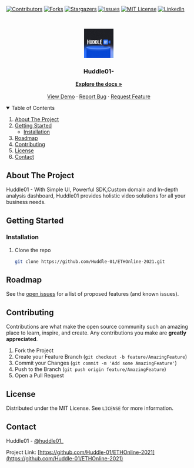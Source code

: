 <!--
*** Thanks for checking out the Best-README-Template. If you have a suggestion
*** that would make this better, please fork the repo and create a pull request
*** or simply open an issue with the tag "enhancement".
*** Thanks again! Now go create something AMAZING! :D
-->

<!-- PROJECT SHIELDS -->
<!--
*** I'm using markdown "reference style" links for readability.
*** Reference links are enclosed in brackets [ ] instead of parentheses ( ).
*** See the bottom of this document for the declaration of the reference variables
*** for contributors-url, forks-url, etc. This is an optional, concise syntax you may use.
*** https://www.markdownguide.org/basic-syntax/#reference-style-links
-->

[![Contributors][contributors-shield]][contributors-url]
[![Forks][forks-shield]][forks-url]
[![Stargazers][stars-shield]][stars-url]
[![Issues][issues-shield]][issues-url]
[![MIT License][license-shield]][license-url]
[![LinkedIn][linkedin-shield]][linkedin-url]

<!-- PROJECT LOGO -->
<br />
<p align="center">
  <a href="https://github.com/Huddle-01/ETHOnline-2021">
    <img src="./logo.jpg" alt="Logo" width="80" height="80">
  </a>

  <h3 align="center">Huddle01- </h3>

  <p align="center">
    <a href="https://github.com/Huddle-01/ETHOnline-2021"><strong>Explore the docs »</strong></a>
    <br />
    <br />
    <a href="https://github.com/Huddle-01/ETHOnline-2021">View Demo</a>
    ·
    <a href="https://github.com/Huddle-01/ETHOnline-2021/issues">Report Bug</a>
    ·
    <a href="https://github.com/Huddle-01/ETHOnline-2021/issues">Request Feature</a>
  </p>
</p>

<!-- TABLE OF CONTENTS -->
<details open="open">
  <summary>Table of Contents</summary>
  <ol>
    <li>
      <a href="#about-the-project">About The Project</a>
    </li>
    <li>
      <a href="#getting-started">Getting Started</a>
      <ul>
        <li><a href="#installation">Installation</a></li>
      </ul>
    </li>
    <li><a href="#roadmap">Roadmap</a></li>
    <li><a href="#contributing">Contributing</a></li>
    <li><a href="#license">License</a></li>
    <li><a href="#contact">Contact</a></li>
  </ol>
</details>

<!-- ABOUT THE PROJECT -->

## About The Project

Huddle01 - With Simple UI, Powerful SDK,Custom domain and In-depth analysis dashboard, Huddle01 provides holistic video solutions for all your business needs.

<!-- ### Built With

This section should list any major frameworks that you built your project using. Leave any add-ons/plugins for the acknowledgements section. Here are a few examples.

- [Bootstrap](https://getbootstrap.com)
- [JQuery](https://jquery.com)
- [Laravel](https://laravel.com) -->

<!-- GETTING STARTED -->

## Getting Started

<!-- ### Prerequisites

This is an example of how to list things you need to use the software and how to install them.

- npm
  ```sh
  npm install npm@latest -g
  ``` -->

### Installation

1. Clone the repo
   ```sh
   git clone https://github.com/Huddle-01/ETHOnline-2021.git
   ```

<!-- USAGE EXAMPLES -->

<!-- ROADMAP -->

## Roadmap

See the [open issues](https://github.com/Huddle-01/ETHOnline-2021/issues) for a list of proposed features (and known issues).

<!-- CONTRIBUTING -->

## Contributing

Contributions are what make the open source community such an amazing place to learn, inspire, and create. Any contributions you make are **greatly appreciated**.

1. Fork the Project
2. Create your Feature Branch (`git checkout -b feature/AmazingFeature`)
3. Commit your Changes (`git commit -m 'Add some AmazingFeature'`)
4. Push to the Branch (`git push origin feature/AmazingFeature`)
5. Open a Pull Request

<!-- LICENSE -->

## License

Distributed under the MIT License. See `LICENSE` for more information.

<!-- CONTACT -->

## Contact

Huddle01 - [@huddle01\_](https://twitter.com/Huddle-01)

Project Link: [https://github.com/Huddle-01/ETHOnline-2021](https://github.com/Huddle-01/ETHOnline-2021)

<!-- ACKNOWLEDGEMENTS -->

<!-- MARKDOWN LINKS & IMAGES -->
<!-- https://www.markdownguide.org/basic-syntax/#reference-style-links -->

[contributors-shield]: https://img.shields.io/github/contributors/Huddle-01/ETHOnline-2021.svg?style=for-the-badge
[contributors-url]: https://github.com/Huddle-01/ETHOnline-2021/graphs/contributors
[forks-shield]: https://img.shields.io/github/forks/Huddle-01/ETHOnline-2021.svg?style=for-the-badge
[forks-url]: https://github.com/Huddle-01/ETHOnline-2021/network/members
[stars-shield]: https://img.shields.io/github/stars/Huddle-01/ETHOnline-2021.svg?style=for-the-badge
[stars-url]: https://github.com/Huddle-01/ETHOnline-2021/stargazers
[issues-shield]: https://img.shields.io/github/issues/Huddle-01/ETHOnline-2021.svg?style=for-the-badge
[issues-url]: https://github.com/Huddle-01/ETHOnline-2021/issues
[license-shield]: https://img.shields.io/github/license/Huddle-01/ETHOnline-2021.svg?style=for-the-badge
[license-url]: https://github.com/Huddle-01/ETHOnline-2021/blob/master/LICENSE.txt
[linkedin-shield]: https://img.shields.io/badge/-LinkedIn-black.svg?style=for-the-badge&logo=linkedin&colorB=555
[linkedin-url]: https://www.linkedin.com/company/huddle-01/
[product-screenshot]: images/screenshot.png

